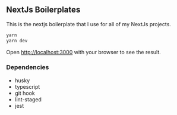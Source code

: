 
## NextJs Boilerplates

This is the nextjs boilerplate that I use for all of my NextJs projects.

```bash
yarn
yarn dev
```



Open [http://localhost:3000](http://localhost:3000) with your browser to see the result.

### Dependencies

- husky
- typescript
- git hook
- lint-staged
- jest
